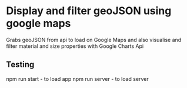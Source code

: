 # Display and filter geoJSON using google maps
Grabs geoJSON from api to load on Google Maps and also visualise and filter material and size properties with Google Charts Api

## Testing
npm run start - to load app
npm run server - to load server

